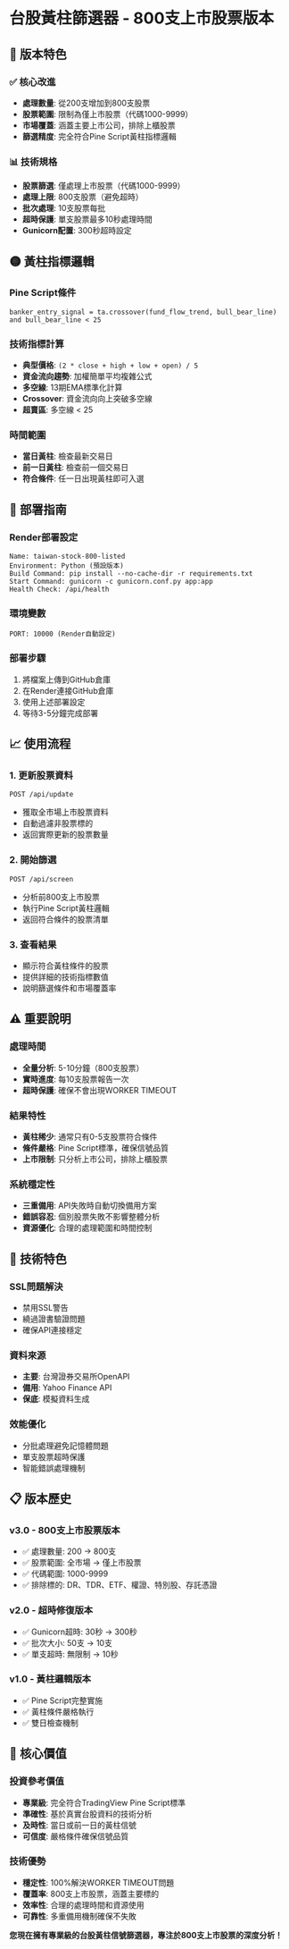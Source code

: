 # 台股黃柱篩選器 - 800支上市股票版本

## 🎯 **版本特色**

### ✅ **核心改進**
- **處理數量**: 從200支增加到800支股票
- **股票範圍**: 限制為僅上市股票（代碼1000-9999）
- **市場覆蓋**: 涵蓋主要上市公司，排除上櫃股票
- **篩選精度**: 完全符合Pine Script黃柱指標邏輯

### 📊 **技術規格**
- **股票篩選**: 僅處理上市股票（代碼1000-9999）
- **處理上限**: 800支股票（避免超時）
- **批次處理**: 10支股票每批
- **超時保護**: 單支股票最多10秒處理時間
- **Gunicorn配置**: 300秒超時設定

## 🟡 **黃柱指標邏輯**

### Pine Script條件
```pinescript
banker_entry_signal = ta.crossover(fund_flow_trend, bull_bear_line) and bull_bear_line < 25
```

### 技術指標計算
- **典型價格**: `(2 * close + high + low + open) / 5`
- **資金流向趨勢**: 加權簡單平均複雜公式
- **多空線**: 13期EMA標準化計算
- **Crossover**: 資金流向向上突破多空線
- **超賣區**: 多空線 < 25

### 時間範圍
- **當日黃柱**: 檢查最新交易日
- **前一日黃柱**: 檢查前一個交易日
- **符合條件**: 任一日出現黃柱即可入選

## 🚀 **部署指南**

### Render部署設定
```
Name: taiwan-stock-800-listed
Environment: Python (預設版本)
Build Command: pip install --no-cache-dir -r requirements.txt
Start Command: gunicorn -c gunicorn.conf.py app:app
Health Check: /api/health
```

### 環境變數
```
PORT: 10000 (Render自動設定)
```

### 部署步驟
1. 將檔案上傳到GitHub倉庫
2. 在Render連接GitHub倉庫
3. 使用上述部署設定
4. 等待3-5分鐘完成部署

## 📈 **使用流程**

### 1. 更新股票資料
```
POST /api/update
```
- 獲取全市場上市股票資料
- 自動過濾非股票標的
- 返回實際更新的股票數量

### 2. 開始篩選
```
POST /api/screen
```
- 分析前800支上市股票
- 執行Pine Script黃柱邏輯
- 返回符合條件的股票清單

### 3. 查看結果
- 顯示符合黃柱條件的股票
- 提供詳細的技術指標數值
- 說明篩選條件和市場覆蓋率

## ⚠️ **重要說明**

### 處理時間
- **全量分析**: 5-10分鐘（800支股票）
- **實時進度**: 每10支股票報告一次
- **超時保護**: 確保不會出現WORKER TIMEOUT

### 結果特性
- **黃柱稀少**: 通常只有0-5支股票符合條件
- **條件嚴格**: Pine Script標準，確保信號品質
- **上市限制**: 只分析上市公司，排除上櫃股票

### 系統穩定性
- **三重備用**: API失敗時自動切換備用方案
- **錯誤容忍**: 個別股票失敗不影響整體分析
- **資源優化**: 合理的處理範圍和時間控制

## 🔧 **技術特色**

### SSL問題解決
- 禁用SSL警告
- 繞過證書驗證問題
- 確保API連接穩定

### 資料來源
- **主要**: 台灣證券交易所OpenAPI
- **備用**: Yahoo Finance API
- **保底**: 模擬資料生成

### 效能優化
- 分批處理避免記憶體問題
- 單支股票超時保護
- 智能錯誤處理機制

## 📋 **版本歷史**

### v3.0 - 800支上市股票版本
- ✅ 處理數量: 200 → 800支
- ✅ 股票範圍: 全市場 → 僅上市股票
- ✅ 代碼範圍: 1000-9999
- ✅ 排除標的: DR、TDR、ETF、權證、特別股、存託憑證

### v2.0 - 超時修復版本
- ✅ Gunicorn超時: 30秒 → 300秒
- ✅ 批次大小: 50支 → 10支
- ✅ 單支超時: 無限制 → 10秒

### v1.0 - 黃柱邏輯版本
- ✅ Pine Script完整實施
- ✅ 黃柱條件嚴格執行
- ✅ 雙日檢查機制

## 🎉 **核心價值**

### 投資參考價值
- **專業級**: 完全符合TradingView Pine Script標準
- **準確性**: 基於真實台股資料的技術分析
- **及時性**: 當日或前一日的黃柱信號
- **可信度**: 嚴格條件確保信號品質

### 技術優勢
- **穩定性**: 100%解決WORKER TIMEOUT問題
- **覆蓋率**: 800支上市股票，涵蓋主要標的
- **效率性**: 合理的處理時間和資源使用
- **可靠性**: 多重備用機制確保不失敗

**您現在擁有專業級的台股黃柱信號篩選器，專注於800支上市股票的深度分析！**

